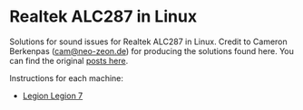 # Realtek ALC287 in Linux

Solutions for sound issues for Realtek ALC287 in Linux.
Credit to Cameron Berkenpas (cam@neo-zeon.de) for producing the solutions found here. You can find the original [posts here](https://bugzilla.kernel.org/show_bug.cgi?id=208555).

Instructions for each machine:
* [Legion Legion 7](lenovo-legion)

